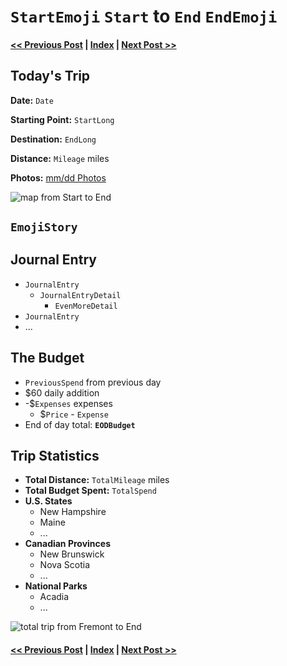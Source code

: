 # `StartEmoji` `Start` to `End` `EndEmoji`

#### [<< Previous Post](`Previous`.md) | [Index](../README.md) | [Next Post >>](`Next`.md)

## Today's Trip

**Date:** `Date`

**Starting Point:** `StartLong`

**Destination:** `EndLong`

**Distance:** `Mileage` miles

**Photos:** [mm/dd Photos](https://jay-d.me/2016RT-mm-dd)

![map from `Start` to `End`](maps/`mm-dd`.png "day map")

##  `EmojiStory`

## Journal Entry

* `JournalEntry`
  * `JournalEntryDetail`
    * `EvenMoreDetail`
* `JournalEntry`
* ...

## The Budget

* `PreviousSpend` from previous day
* $60 daily addition
* -$`Expenses` expenses
  * $`Price` - `Expense`
* End of day total: **`EODBudget`**

## Trip Statistics

* **Total Distance:** `TotalMileage` miles
* **Total Budget Spent:** `TotalSpend` 
* **U.S. States**
  * New Hampshire
  * Maine
  * ...
* **Canadian Provinces**
  * New Brunswick
  * Nova Scotia
  * ...
* **National Parks**
  * Acadia
  * ...

![total trip from Fremont to `End`](maps/totals/`mm-dd`-total.png "total trip map")

#### [<< Previous Post](`Previous`.md) | [Index](../README.md) | [Next Post >>](`Next`.md)
